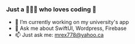 ### Just a 👨🏻‍💻 who loves coding 🍃

- 🔭  I’m currently working on my university's app
- 💬  Ask me about SwiftUI, Wordpress, Firebase
- 📫  Just ask me: mrex778@yahoo.ca
<!-- - 🌱 I’m currently learning Python, SwiftUI, Vue.js
- 👯 I’m looking to collaborate on SwiftUI applications
- 🤔 I’m looking for help with Vue.js and Core Data in SwiftUI
- 💬 Ask me about SwiftUI, Wordpress, Firebase
- 📫 How to reach me: mrex778@yahoo.ca
- 😄 Pronouns: Ari
- ⚡ Fun fact: 😗 -->
